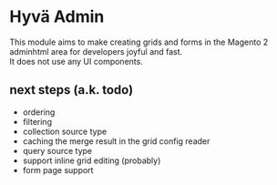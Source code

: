 # Hyvä Admin

This module aims to make creating grids and forms in the Magento 2 adminhtml area for developers joyful and fast.  
It does not use any UI components.


## next steps (a.k. todo)

* ordering
* filtering
* collection source type
* caching the merge result in the grid config reader
* query source type
* support inline grid editing (probably)
* form page support
